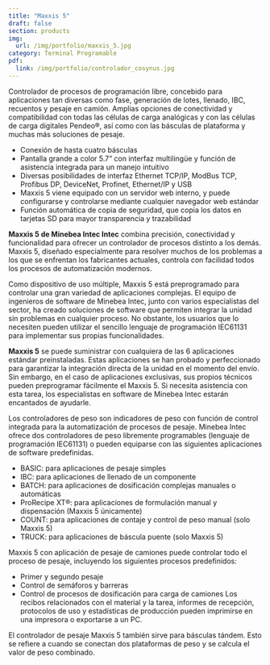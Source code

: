```yaml
---
title: "Maxxis 5"
draft: false
section: products
img:
  url: /img/portfolio/maxxis_5.jpg
category: Terminal Programable
pdf:
  link: /img/portfolio/controlador_cosynus.jpg
---
```


Controlador de procesos de programación libre, concebido para aplicaciones tan diversas como fase, generación de lotes, llenado, IBC, recuentos y pesaje en camión. Amplias opciones de conectividad y compatibilidad con todas las células de carga analógicas y con las células de carga digitales Pendeo®, así como con las básculas de plataforma y muchas más soluciones de pesaje.

- Conexión de hasta cuatro básculas
- Pantalla grande a color 5.7“ con interfaz multilingüe y función de asistencia integrada para un manejo intuitivo
- Diversas posibilidades de interfaz Ethernet TCP/IP, ModBus TCP, Profibus DP, DeviceNet, Profinet, Ethernet/IP y USB
- Maxxis 5 viene equipado con un servidor web interno, y puede configurarse y controlarse mediante cualquier navegador web estándar
- Función automática de copia de seguridad, que copia los datos en tarjetas SD para mayor transparencia y trazabilidad

**Maxxis 5 de Minebea Intec Intec** combina precisión, conectividad y funcionalidad para ofrecer un controlador de procesos distinto a los demás. Maxxis 5, diseñado especialmente para resolver muchos de los problemas a los que se enfrentan los fabricantes actuales, controla con facilidad todos los procesos de automatización modernos.

Como dispositivo de uso múltiple, Maxxis 5 está preprogramado para controlar una gran variedad de aplicaciones complejas. El equipo de ingenieros de software de Minebea Intec, junto con varios especialistas del sector, ha creado soluciones de software que permiten integrar la unidad sin problemas en cualquier proceso. No obstante, los usuarios que lo necesiten pueden utilizar el sencillo lenguaje de programación IEC61131 para implementar sus propias funcionalidades.

**Maxxis 5** se puede suministrar con cualquiera de las 6 aplicaciones estándar preinstaladas. Estas aplicaciones se han probado y perfeccionado para garantizar la integración directa de la unidad en el momento del envío. Sin embargo, en el caso de aplicaciones exclusivas, sus propios técnicos pueden preprogramar fácilmente el Maxxis 5. Si necesita asistencia con esta tarea, los especialistas en software de Minebea Intec estarán encantados de ayudarle.

Los controladores de peso son indicadores de peso con función de control integrada para la automatización de procesos de pesaje. Minebea Intec ofrece dos controladores de peso libremente programables (lenguaje de programación IEC61131) o pueden equiparse con las siguientes aplicaciones de software predefinidas.


- BASIC: para aplicaciones de pesaje simples
- IBC: para aplicaciones de llenado de un componente
- BATCH: para aplicaciones de dosificación complejas manuales o automáticas
- ProRecipe XT®: para aplicaciones de formulación manual y dispensación (Maxxis 5 únicamente)
- COUNT: para aplicaciones de contaje y control de peso manual (solo Maxxis 5)
- TRUCK: para aplicaciones de báscula puente (solo Maxxis 5)

Maxxis 5 con aplicación de pesaje de camiones puede controlar todo el proceso de pesaje, incluyendo los siguientes procesos predefinidos:

- Primer y segundo pesaje
- Control de semáforos y barreras
- Control de procesos de dosificación para carga de camiones
Los recibos relacionados con el material y la tarea, informes de recepción, protocolos de uso y estadísticas de producción pueden imprimirse en una impresora o exportarse a un PC.

El controlador de pesaje Maxxis 5 también sirve para básculas tándem. Esto se refiere a cuando se conectan dos plataformas de peso y se calcula el valor de peso combinado.

